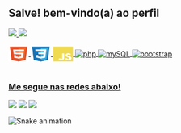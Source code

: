 ## Salve! bem-vindo(a) ao perfil

 <div>
  <a href="https://github.com/D1N0ssauron">
  <img height="180em" src="https://github-readme-stats.vercel.app/api?username=D1N0ssauron&show_icons=true&theme=tokyonight&include_all_commits=true&count_private=true"/>
  <img height="180em" src="https://github-readme-stats.vercel.app/api/top-langs/?username=D1N0ssauron&layout=compact&langs_count=6&theme=tokyonight"/>
</div>
<div style="display: inline_block"><br>
  <img align="center" alt="HTML" height="30" width="40" src="https://raw.githubusercontent.com/devicons/devicon/master/icons/html5/html5-original.svg">
  <img align="center" alt="CSS" height="30" width="40" src="https://raw.githubusercontent.com/devicons/devicon/master/icons/css3/css3-original.svg">
  <img align="center" alt="Js" height="30" width="40" src="https://raw.githubusercontent.com/devicons/devicon/master/icons/javascript/javascript-plain.svg">
  <img align="center" alt="php" height="30" width="40" src="https://cdn.jsdelivr.net/gh/devicons/devicon/icons/php/php-plain.svg" />
  <img align="center" alt="mySQL" height="30" width="40" src="https://cdn.jsdelivr.net/gh/devicons/devicon/icons/mysql/mysql-plain-wordmark.svg" />
  <img align="center" alt="bootstrap" height="30" width="40" src="https://cdn.jsdelivr.net/gh/devicons/devicon/icons/bootstrap/bootstrap-plain.svg" />
          
</div>
 
 <br>
 
  ### Me segue nas redes abaixo!
 
<div> 
  <a href="https://instagram.com/dino_sauron" target="_blank"><img src="https://img.shields.io/badge/-Instagram-%23E4405F?style=for-the-badge&logo=instagram&logoColor=white" target="_blank"></a>
  <a href = "mailto:tiago.tiagorissetto@gmail.com"><img src="https://img.shields.io/badge/-Gmail-%23333?style=for-the-badge&logo=gmail&logoColor=white" target="_blank"></a>
  <a href="https://www.linkedin.com/in/tiago-rissetto-7a7752212" target="_blank"><img src="https://img.shields.io/badge/-LinkedIn-%230077B5?style=for-the-badge&logo=linkedin&logoColor=white" target="_blank"></a> 
  <!--<a href="https://discord.gg/D1N0ssauron#9153" target="_blank"><img src="https://img.shields.io/badge/Discord-7289DA?style=for-the-badge&logo=discord&logoColor=white" target="_blank"></a>-->
 
  ![Snake animation](https://github.com/D1N0ssauron/D1N0ssauron/blob/output/github-contribution-grid-snake.svg)

</div>
